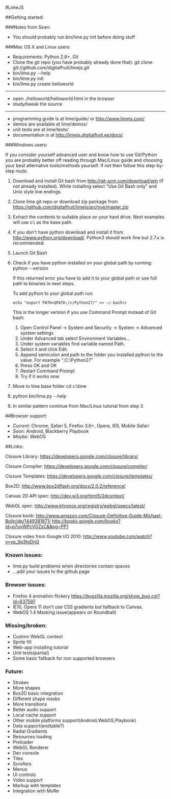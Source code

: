 #LimeJS

##Getting started:

###Notes from Sean:
- You should probably run bin/lime.py init before doing stuff

###Mac OS X and Linux users:

- Requirements: Python 2.6+, Git
- Clone the git repo (you have probably already done that):
    git clone git://github.com/digitalfruit/limejs.git
- bin/lime.py --help
- bin/lime.py init
- bin/lime.py create helloworld

-----

- open ./helloworld/helloworld.html in the browser
- study/tweak the source

-----


- programming guide is at lime/guide/ or <http://www.limejs.com/>
- demos are available at lime/demos/
- unit tests are at lime/tests/
- documentation is at <http://limejs.digitalfruit.ee/docs/>


###Windows users:

If you consider yourself advanced user and know how to use Git/Python you are probably better off reading through Mac/Linux guide and choosing your best alternative tools/methods yourself. If not then follow this step-by-step route.

1.  Download and install Git bash from <http://git-scm.com/download/win> (if not already installed). While installing select "Use Git Bash only" and Unix style line endings.
2.  Clone lime git repo or download zip package from <https://github.com/digitalfruit/limejs/archive/master.zip>
3.  Extract the contents to suitable place on your hard drive. Next examples will use c:\ as the base path.
4.  If you don't have python download and install it from <http://www.python.org/download/>. Python3 should work fine but 2.7.x is recommended.
5.  Launch Git Bash
6.  Check if you have python installed on your global path by running:
     python --version
    
    If this returned error you have to add it to your global path or use full path to binaries in next steps.

    To add python to your global path run:
    
    `echo "export PATH=$PATH:/c/Python27/" >> ~/.bashrc`
    
    This is the longer version if you use Command Prompt instead of Git bash:
    
    1. Open Control Panel -> System and Security -> System -> Advanced system settings
    2. Under Advanced tab select Environment Variables...
    3. Under system variables find variable named Path.
    4. Select it and click Edit.
    5. Append semicolon and path to the folder you installed python to the value.
        For example ";C:\Python27\"
    6. Press OK and OK
    7. Restart Command Prompt
    8. Try if it works now

7.  Move to lime base folder
    cd c:\lime
    
8.  python bin/lime.py --help
9.  In similar pattern continue from Mac/Linux tutorial from step 3




##Browser support:

- *Current:* Chrome, Safari 5, Firefox 3.6+, Opera, IE9, Mobile Safari
- *Soon:* Android, Blackberry Playbook
- *Maybe:* WebOS



##Links:

Closure Library: <https://developers.google.com/closure/library/>

Closure Compiler: <https://developers.google.com/closure/compiler/>

Closure Templates: <https://developers.google.com/closure/templates/>

Box2D: <http://www.box2dflash.org/docs/2.0.2/reference/>

Canvas 2D API spec: <http://dev.w3.org/html5/2dcontext/>

WebGL spec: <http://www.khronos.org/registry/webgl/specs/latest/>

Closure book: <http://www.amazon.com/Closure-Definitive-Guide-Michael-Bolin/dp/1449381871/>
<http://books.google.com/books?id=p7uyWPcVGZsC&&pg=PP1>

Closure video from Google I/O 2010:
<http://www.youtube.com/watch?v=yp_9q3tgDnQ>



### Known issues:

- lime.py build problems when directories contain spaces
- ...add your issues to the github page


### Browser issues:

- Firefox 4 animation flickery <https://bugzilla.mozilla.org/show_bug.cgi?id=637597>
- IE10, Opera 11 don't use CSS gradients but fallback to Canvas.
- WebOS 1.4 Masking issue(appears on Roundball)


### Missing/broken:

- Custom WebGL context
- Sprite fill
- Web-app installing tutorial
- Unit tests(partial)
- Some basic fallback for non supported browsers


### Future:

- Strokes
- More shapes
- Box2D basic integration
- Different shape masks
- More transitions
- Better audio support
- Local cache support
- Other mobile platforms support(Android,WebOS,Playbook)
- Data support(endtable?)
- Radial Gradients
- Resources loading
- Preloader
- WebGL Renderer
- Dev console
- Tiles
- Scrollers
- Menus
- UI controls
- Video support
- Markup with templates
- Integration with MoRe





